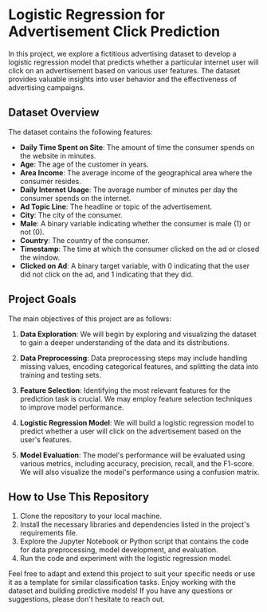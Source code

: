 # Logistic Regression for Advertisement Click Prediction

In this project, we explore a fictitious advertising dataset to develop a logistic regression model that predicts whether a particular internet user will click on an advertisement based on various user features. The dataset provides valuable insights into user behavior and the effectiveness of advertising campaigns.

## Dataset Overview

The dataset contains the following features:

- **Daily Time Spent on Site**: The amount of time the consumer spends on the website in minutes.
- **Age**: The age of the customer in years.
- **Area Income**: The average income of the geographical area where the consumer resides.
- **Daily Internet Usage**: The average number of minutes per day the consumer spends on the internet.
- **Ad Topic Line**: The headline or topic of the advertisement.
- **City**: The city of the consumer.
- **Male**: A binary variable indicating whether the consumer is male (1) or not (0).
- **Country**: The country of the consumer.
- **Timestamp**: The time at which the consumer clicked on the ad or closed the window.
- **Clicked on Ad**: A binary target variable, with 0 indicating that the user did not click on the ad, and 1 indicating that they did.

## Project Goals

The main objectives of this project are as follows:

1. **Data Exploration**: We will begin by exploring and visualizing the dataset to gain a deeper understanding of the data and its distributions.

2. **Data Preprocessing**: Data preprocessing steps may include handling missing values, encoding categorical features, and splitting the data into training and testing sets.

3. **Feature Selection**: Identifying the most relevant features for the prediction task is crucial. We may employ feature selection techniques to improve model performance.

4. **Logistic Regression Model**: We will build a logistic regression model to predict whether a user will click on the advertisement based on the user's features.

5. **Model Evaluation**: The model's performance will be evaluated using various metrics, including accuracy, precision, recall, and the F1-score. We will also visualize the model's performance using a confusion matrix.

## How to Use This Repository

1. Clone the repository to your local machine.
2. Install the necessary libraries and dependencies listed in the project's requirements file.
3. Explore the Jupyter Notebook or Python script that contains the code for data preprocessing, model development, and evaluation.
4. Run the code and experiment with the logistic regression model.

Feel free to adapt and extend this project to suit your specific needs or use it as a template for similar classification tasks. Enjoy working with the dataset and building predictive models! If you have any questions or suggestions, please don't hesitate to reach out.
